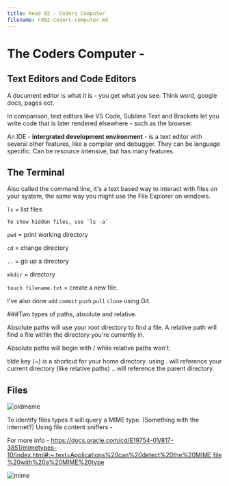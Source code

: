 ```yaml
---
title: Read 02 - Coders Computer
filename: rd02-coders-computer.md
--- 
```

# The Coders Computer - 

## Text Editors and Code Editors

A document editor is what it is - you get what you see. Think word, google docs, pages ect. 

In comparison, text editors like VS Code, Sublime Text and Brackets let you write code that is later rendered elsewhere - such as the browser. 

An IDE - **intergrated development environment** - is a text editor with several other features, like a compiler and debugger. They can be language specific. Can be resource intensive, but has many features.  


## The Terminal 

Also called the command line, it's a text based way to interact with files on your system, the same way you might use the File Explorer on windows. 

`ls` = list files

    To show hidden files, use `ls -a`
    
`pwd` = print working directory 

`cd` = change directory

`..` = go up a directory 

`mkdir` = directory

`touch filename.txt` = create a new file.

I've also done `add` `commit` `push` `pull` `clone` using Git. 

###Two types of paths, absolute and relative.

Absolute paths will use your root directory to find a file. A relative path will find a file within the directory you're currently in. 

Absolute paths will begin with / while relative paths won't. 

tilde key (~) is a shortcut for your home directory. 
using . will reference your current directory (like relative paths)
.. will reference the parent directory. 


## Files

![oldmeme](https://i.imgflip.com/77o84q.jpg)

To identify files types it will query a MIME type. (Something with the internet?) Using file content sniffers - 

For more info - https://docs.oracle.com/cd/E19754-01/817-3851/mimetypes-10/index.html#:~:text=Applications%20can%20detect%20the%20MIME,file%20with%20a%20MIME%20type

![mime](https://media.discordapp.net/attachments/859840149483683920/1064612615864733856/AAAAABJRU5ErkJggg.png?width=1248&height=702)



